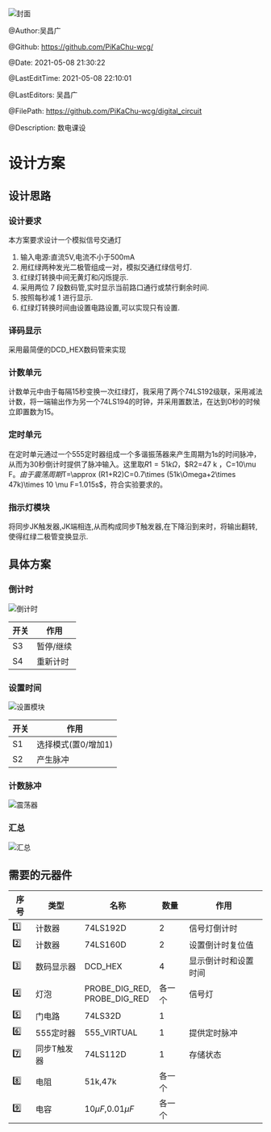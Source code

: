![封面](img/cover.png)













@Author:吴昌广

@Github: https://github.com/PiKaChu-wcg/

@Date: 2021-05-08 21:30:22

@LastEditTime: 2021-05-08 22:10:01

@LastEditors: 吴昌广

@FilePath: https://github.com/PiKaChu-wcg/digital_circuit

@Description: 数电课设


# 设计方案

## 设计思路

### 设计要求

本方案要求设计一个模拟信号交通灯

1. 输入电源:直流5V,电流不小于500mA
2. 用红绿两种发光二极管组成一对，模拟交通红绿信号灯.
3. 红绿灯转换中间无黄灯和闪烁提示.
4. 采用两位 7 段数码管,实时显示当前路口通行或禁行剩余时间.
5. 按照每秒减 1 进行显示.
6. 红绿灯转换时间由设置电路设置,可以实现只有设置.

### 译码显示

采用最简便的DCD_HEX数码管来实现

### 计数单元

计数单元中由于每隔15秒变换一次红绿灯，我采用了两个74LS192级联，采用减法计数，将一端输出作为另一个74LS194的时钟，并采用置数法，在达到0秒的时候立即置数为15。

### 定时单元

在定时单元通过一个555定时器组成一个多谐振荡器来产生周期为1s的时间脉冲，从而为30秒倒计时提供了脉冲输入。这里取$R1=51k\Omega$，$R2=47 k $，$C=10\mu F$。由于震荡周期$T=\approx (R1+R2)C=0.7\times (51k\Omega+2\times 47k)\times 10 \mu F=1.015s$，符合实验要求的。

### 指示灯模块

将同步JK触发器,JK端相连,从而构成同步T触发器,在下降沿到来时，将输出翻转,使得红绿二极管变换显示.

## 具体方案

### 倒计时

![倒计时](img/daojishi.png)

| 开关 | 作用      |
| ---- | --------- |
| S3   | 暂停/继续 |
| S4   | 重新计时  |

### 设置时间

![设置模块](img/shezhi.png)

| 开关 | 作用                |
| ---- | ------------------- |
| S1   | 选择模式(置0/增加1) |
| S2   | 产生脉冲            |

### 计数脉冲

![震荡器](img/signal.png)

### 汇总

![汇总](img/all.png)

## 需要的元器件

| 序号  | 类型   | 名称          | 数量 | 作用 |
| ----- | ------ | --------  | ---- | ---- |
| :one: | 计数器 | 74LS192D       | 2 | 信号灯倒计时 |
| :two: | 计数器 | 74LS160D | 2 | 设置倒计时复位值 |
| :three: | 数码显示器 | DCD_HEX | 4 | 显示倒计时和设置时间 |
| :four: | 灯泡 | PROBE_DIG_RED,<br>PROBE_DIG_RED | 各一个 | 信号灯 |
| :five: | 门电路 | 74LS32D | 1 |  |
| :six: | 555定时器 | 555_VIRTUAL | 1 | 提供定时脉冲 |
| :seven: | 同步T触发器 | 74LS112D | 1 | 存储状态 |
| :eight: | 电阻 | 51k,47k | 各一个 |  |
| :nine: | 电容 | $10\mu F$,$0.01\mu F$ | 各一个 |  |

​	

